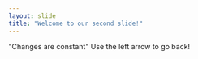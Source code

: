 ```yaml
---
layout: slide
title: "Welcome to our second slide!"
---
```

"Changes are constant"
Use the left arrow to go back!
